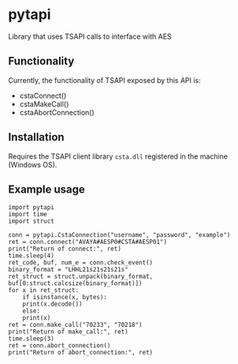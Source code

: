 pytapi
======

Library that uses TSAPI calls to interface with AES

Functionality
-------------

Currently, the functionality of TSAPI exposed by this API is:

- cstaConnect()
- cstaMakeCall()
- cstaAbortConnection()

Installation
------------

Requires the TSAPI client library `csta.dll` registered in the machine (Windows OS).

Example usage
-------------

	import pytapi
	import time
	import struct

	conn = pytapi.CstaConnection("username", "password", "example")
	ret = conn.connect("AVAYA#AESP0#CSTA#AESP01")
	print("Return of connect:", ret)
	time.sleep(4)
	ret_code, buf, num_e = conn.check_event()
	binary_format = "LHHL21s21s21s21s"
	ret_struct = struct.unpack(binary_format, buf[0:struct.calcsize(binary_format)])
	for x in ret_struct:
	    if isinstance(x, bytes):
		print(x.decode())
	    else:
		print(x)
	ret = conn.make_call("70233", "70218")
	print("Return of make_call:", ret)
	time.sleep(3)
	ret = conn.abort_connection()
	print("Return of abort_connection:", ret)
